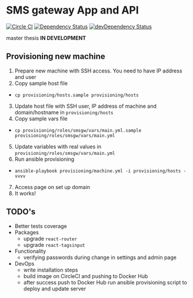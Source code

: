 # SMS gateway App and API
[![Circle CI](https://circleci.com/gh/VojtechBartos/smsgw/tree/master.svg?style=svg)](https://circleci.com/gh/VojtechBartos/smsgw/tree/master)
[![Dependency Status](https://david-dm.org/VojtechBartos/smsgw.png)](https://david-dm.org/VojtechBartos/smsgw) [![devDependency Status](https://david-dm.org/VojtechBartos/smsgw/dev-status.png)](https://david-dm.org/VojtechBartos/smsgw#info=devDependencies)

master thesis **IN DEVELOPMENT**

## Provisioning new machine

1. Prepare new machine with SSH access. You need to have IP address and user
2. Copy sample host file
  - `cp provisioning/hosts.sample provisioning/hosts`
3. Update host file with SSH user, IP address of machine and domain/hostname in `provisioning/hosts`
4. Copy sample vars file
  - `cp provisioning/roles/smsgw/vars/main.yml.sample provisioning/roles/smsgw/vars/main.yml`
5. Update variables with real values in `provisioning/roles/smsgw/vars/main.yml`
6. Run ansible provisioning
  - `ansible-playbook provisioning/machine.yml -i provisioning/hosts -vvvv`
7. Access page on set up domain
8. It works!

## TODO's

- Better tests coverage
- Packages
  - upgrade `react-router`
  - upgrade `react-tagsinput`
- Functionality
  - verifying passwords during change in settings and admin page
- DevOps
  - write installation steps
  - build image on CircleCI and pushing to Docker Hub
  - after success push to Docker Hub run ansible provisioning script to deploy and update server
